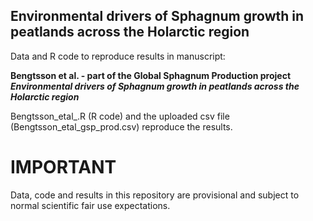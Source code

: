 ## Environmental drivers of Sphagnum growth in peatlands across the Holarctic region

Data and R code to reproduce results in manuscript:

**Bengtsson et al. - part of the Global Sphagnum Production project**  
**_Environmental drivers of Sphagnum growth in peatlands across the Holarctic region_**

Bengtsson_etal_.R (R code) and the uploaded csv file (Bengtsson_etal_gsp_prod.csv) reproduce the results.

# IMPORTANT
Data, code and results in this repository are provisional and subject to normal scientific fair use expectations.
